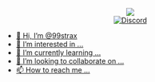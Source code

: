 <p align = 'center'>
  <img
    src="https://github-readme-stats.vercel.app/api?username=99strax&show_icons=true&theme=dark"  
    />
  <br>

  <a href="https://discord.com/users/892387348959076372">
    <img
      alt="Discord"
      src="https://img.shields.io/badge/discord-5865F2?logo=discord&logoColor=white&style=for-the-badge"
    />

- 👋 Hi, I’m @99strax
- 👀 I’m interested in ...
- 🌱 I’m currently learning ...
- 💞️ I’m looking to collaborate on ...
- 📫 How to reach me ...
